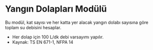 # Yangın Dolapları Modülü
Bu modül, kat sayısı ve her katta yer alacak yangın dolabı sayısına göre toplam su debisini hesaplar.
- Her dolap için 100 L/dk debi varsayımı yapılır.
- Kaynak: TS EN 671-1, NFPA 14
